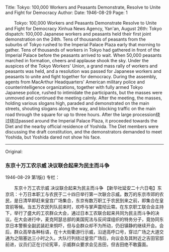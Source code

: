 Title: Tokyo: 100,000 Workers and Peasants Demonstrate, Resolve to Unite and Fight for Democracy
Author:
Date: 1946-08-29
Page: 1

　　Tokyo: 100,000 Workers and Peasants Demonstrate
    Resolve to Unite and Fight for Democracy
    Xinhua News Agency, Yan'an, August 26th: Tokyo dispatch: 100,000 Japanese workers and peasants held their first joint demonstration on the 24th. Tens of thousands of peasants from the suburbs of Tokyo rushed to the Imperial Palace Plaza early that morning to gather. Tens of thousands of workers in Tokyo had gathered in front of the Imperial Palace before the peasants arrived to wait. When 50,000 peasants marched in formation, cheers and applause shook the sky. Under the auspices of the Tokyo Workers' Union, a grand mass rally of workers and peasants was held, and a resolution was passed for Japanese workers and peasants to unite and fight together for democracy. During the assembly, agents from MacArthur Headquarters' American military police and counterintelligence organizations, together with fully armed Tokyo Japanese police, rushed to intimidate the participants, but the masses were unmoved and continued the meeting calmly. After the meeting, the masses, holding various slogans high, paraded and demonstrated on the main streets, shouting slogans along the way, and blocking traffic on the main road through the square for up to three hours. After the large procession绕过绕过passed around the Imperial Palace Plaza, it proceeded towards the Diet and the nearby official residence of Yoshida. The Diet members were discussing the draft constitution, and the demonstrators demanded to meet Yoshida, but Yoshida dared not show his face.



<hr /> 

Original: 


### 东京十万工农示威  决议联合起来为民主而斗争

1946-08-29
第1版()
专栏：

　　东京十万工农示威
    决议联合起来为民主而斗争
    【新华社延安二十六日电】东京讯：十万日本职工与农民于二十四日举行第一次联合示威。数万的东京市郊的农民，是日清早即赶来皇宫广场集合，东京有数万职工于农民到来之前，即集合在皇宫前等候。当五万农民列队前来时，欢呼与掌声震彻云霄。在东京职工联合会主持下，举行了盛大的工农群众大会，通过日本工农联合起来共同为民主而斗争的决议。在大会进行中，麦克阿瑟总部的美国宪法与反间谍组织的特务分子，竟协同东京日本警察全副武装赶来恫吓，但与会群众却不为所动，仍旧镇静的继续开会。会后，群众高举各种标语，在十大街衢游行示威，沿途高呼口号，穿过广场之大道交通为之阻塞达三小时之久。大队行列绕过皇宫广场后，向议会及其附近之吉田官邸前进，议员们正在讨论宪草，示威群众要求会见吉田，但吉田绝不敢露面。

